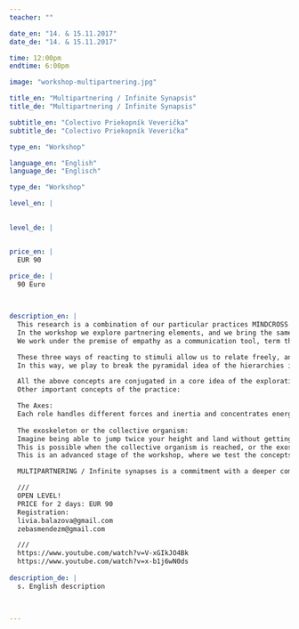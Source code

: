```yaml
---
teacher: ""

date_en: "14. & 15.11.2017"
date_de: "14. & 15.11.2017"

time: 12:00pm
endtime: 6:00pm

image: "workshop-multipartnering.jpg"

title_en: "Multipartnering / Infinite Synapsis"
title_de: "Multipartnering / Infinite Synapsis"

subtitle_en: "Colectivo Priekopník Veverička"
subtitle_de: "Colectivo Priekopník Veverička"

type_en: "Workshop"

language_en: "English"
language_de: "Englisch"

type_de: "Workshop"

level_en: |

  
level_de: |


price_en: |
  EUR 90 
  
price_de: |
  90 Euro 



description_en: |
  This research is a combination of our particular practices MINDCROSS and the Intuitive body -and our search for movement possibilities in situations of body interaction.
  In the workshop we explore partnering elements, and we bring the same to be applied in trios, quartets, quintets, groups and masses.
  We work under the premise of empathy as a communication tool, term that should not be confused with condescension or indifference. Through the game of empathy we come to the study of three basic actions to the work of body interaction: to follow, to resist, to transform.

  These three ways of reacting to stimuli allow us to relate freely, and come upon possibilities for language and risk growth, and opens the path to study another element that is fundamental in this type of work, which is the understanding of roles. Roles are not determined, but constantly change during the interaction. Understanding what role you are playing is critical to empowering action.
  In this way, we play to break the pyramidal idea of the hierarchies in the work of partnering to stimulate the creation of new material that contains multiple dynamics and leads the participant to experiment with more risk at the same time as he/she develops in parallel safety and resolution of difficulties, so important in the prevention of injuries, common in this type of work.

  All the above concepts are conjugated in a core idea of the exploration that we call the collective plie. That can be described as a group body state in which the core of all the actors are interconnected through the relationship with feet, soil, and body weight always in control.
  Other important concepts of the practice:  

  The Axes:  
  Each role handles different forces and inertia and concentrates energy at specific points depending on the dynamics, we will see that there is the individual axis, the common axis and the referential axis and we will study the specific needs of each one and how to better profit of the forces that are contained in them.   
  
  The exoskeleton or the collective organism:  
  Imagine being able to jump twice your height and land without getting hurt, or moving through the space without ever touching the ground, perhaps reaching something that is far away without moving from your place.
  This is possible when the collective organism is reached, or the exoskeleton is used.
  This is an advanced stage of the workshop, where we test the concepts learned, in complex communication scenarios in interactions of three to more bodies.  

  MULTIPARTNERING / Infinite synapses is a commitment with a deeper comunication, and the art of negotiating and reaching agreements, to bring us further together, and together, further.  

  ///  
  OPEN LEVEL!  
  PRICE for 2 days: EUR 90  
  Registration:  
  livia.balazova@gmail.com  
  zebasmendezm@gmail.com  

  ///  
  https://www.youtube.com/watch?v=V-xGIkJO4Bk  
  https://www.youtube.com/watch?v=x-b1j6wN0ds
  
description_de: |
  s. English description

 
  
---
```



